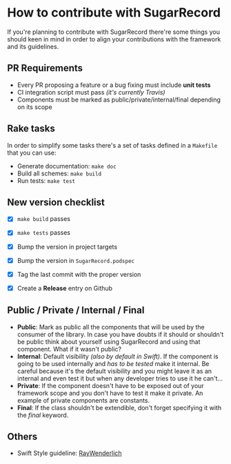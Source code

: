 How to contribute with SugarRecord
========
If you're planning to contribute with SugarRecord there're some things you should keen in mind in order to align your contributions with the framework and its guidelines.

## PR Requirements
- Every PR proposing a feature or a bug fixing must include **unit tests**
- CI integration script must pass *(it's currently Travis)*
- Components must be marked as public/private/internal/final depending on its scope

## Rake tasks
In order to simplify some tasks there's a set of tasks defined in a `Makefile` that you can use:

- Generate documentation: `make doc`
- Build all schemes: `make build`
- Run tests: `make test`

## New version checklist
- [x] `make build` passes
- [x] `make tests` passes
- [x] Bump the version in project targets
- [x] Bump the version in `SugarRecord.podspec`
- [x] Tag the last commit with the proper version
- [x] Create a **Release** entry on Github


## Public / Private / Internal / Final

- **Public**: Mark as public all the components that will be used by the consumer of the library. In case you have doubts if it should or shouldn't be public think about yourself using SugarRecord and using that component. What if it wasn't public?
- **Internal**: Default visibility *(also by default in Swift)*. If the component is going to be used internally and *has to be tested* make it internal. Be careful because it's the default visibility and you might leave it as an internal and even test it but when any developer tries to use it he can't...
- **Private**: If the component doesn't have to be exposed out of your framework scope and you don't have to test it make it private. An example of private components are constants.
- **Final**: If the class shouldn't be extendible, don't forget specifying it with the *final* keyword.


## Others
- Swift Style guideline: [RayWenderlich](https://github.com/raywenderlich/swift-style-guide)
